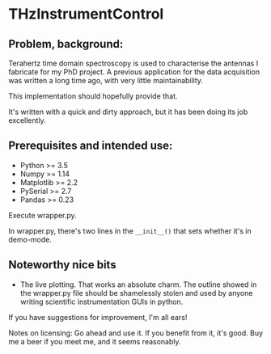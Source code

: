 # THzInstrumentControl

## Problem, background:
Terahertz time domain spectroscopy is used to characterise the antennas I fabricate for my PhD project. A previous application for the data acquisition was written a long time ago, with very little maintainability. 

This implementation should hopefully provide that.

It's written with a quick and dirty approach, but it has been doing its job excellently.

## Prerequisites and intended use:
 - Python >= 3.5
 - Numpy >= 1.14
 - Matplotlib >= 2.2
 - PySerial >= 2.7
 - Pandas >= 0.23
 
Execute wrapper.py.

In wrapper.py, there's two lines in the `__init__()` that sets whether it's in demo-mode.


## Noteworthy nice bits
 - The live plotting. That works an absolute charm. The outline showed in the wrapper.py file should be shamelessly stolen and used by anyone writing scientific instrumentation GUIs in python. 
 
 
If you have suggestions for improvement, I'm all ears!
 
 
Notes on licensing: Go ahead and use it. If you benefit from it, it's good. Buy me a beer if you meet me, and it seems reasonably. 

